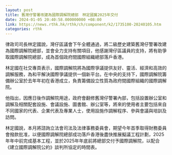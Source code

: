 ```yaml
---
layout: post
title: 舊灣仔警署改建為國際調解院總部　林定國冀2025年交付
date: 2024-01-05 20:40:58.000000000 +08:00
link: https://news.rthk.hk/rthk/ch/component/k2/1735100-20240105.htm
categories: rthk
---
```


律政司司長林定國說，灣仔區議會下午全體通過，將二級歷史建築舊灣仔警署改建為國際調解院總部，並會全力支持有關項目，他感謝灣仔區議員的支持，將有助爭取國際調解院總部，成為首個政府間國際組織總部落戶香港。

林定國在社交專頁表示，國際調解院將為國際爭議提供友好、靈活、經濟和高效的調解服務，為和平解決國際爭議提供一個新平台。在中央的支持下，國際調解院籌備辦公室於去年年初在香港成立，負責籌備設立性質為政府間國際組織的國際調解院。

他指出，因應日後作調解院用途，政府會翻修舊灣仔警署內部，包括設置辦公室和調解及相關配套設施、會議設施、圖書館、辦公室等，將來的使用者主要包括來自不同國家的代表、企業代表及專業人士，使用設施作調解程序、參與會議與培訓及訪問。

林定國說，本月將諮詢立法會司法及法律事務委員會，期望今年首季取得財務委員會撥款批准，以便國際調解院總部成功落戶香港後盡快推展擬議工程計劃，2025年年中前完成基本工程，並於2025年年底前將總部交付予國際調解院，以配合《建立國際調解院公約》談判所協定的時間表。
